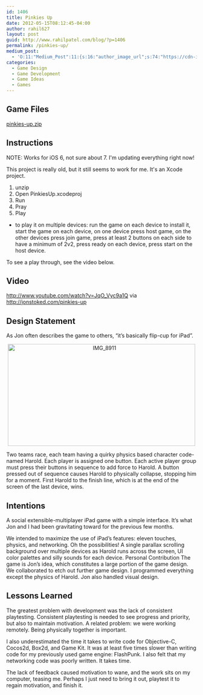 ```yaml
---
id: 1406
title: Pinkies Up
date: 2012-05-15T08:12:45-04:00
author: rahil627
layout: post
guid: http://www.rahilpatel.com/blog/?p=1406
permalink: /pinkies-up/
medium_post:
  - 'O:11:"Medium_Post":11:{s:16:"author_image_url";s:74:"https://cdn-images-1.medium.com/fit/c/200/200/1*dmbNkD5D-u45r44go_cf0g.png";s:10:"author_url";s:28:"https://medium.com/@rahil627";s:11:"byline_name";N;s:12:"byline_email";N;s:10:"cross_link";s:2:"no";s:2:"id";s:12:"d27aae075692";s:21:"follower_notification";s:3:"yes";s:7:"license";s:19:"all-rights-reserved";s:14:"publication_id";s:2:"-1";s:6:"status";s:6:"public";s:3:"url";s:52:"https://medium.com/@rahil627/pinkies-up-d27aae075692";}'
categories:
  - Game Design
  - Game Development
  - Game Ideas
  - Games
---
```

<h2>Game Files</h2>
<a href="http://www.rahilpatel.com/blog/wp-content/uploads/2012/05/pinkies-up.zip">pinkies-up.zip</a>

<h2>Instructions</h2>
NOTE: Works for iOS 6, not sure about 7. I'm updating everything right now!

This project is really old, but it still seems to work for me. It's an Xcode project.
1. unzip
2. Open PinkiesUp.xcodeproj
3. Run
4. Pray
5. Play
- to play it on multiple devices: run the game on each device to install it, start the game on each device, on one device press host game, on the other devices press join game, press at least 2 buttons on each side to have a minimum of 2v2, press ready on each device, press start on the host device.

To see a play through, see the video below.

<h2>Video</h2>
<a href="http://www.youtube.com/watch?v=JqO_Vyc9a1Q">http://www.youtube.com/watch?v=JqO_Vyc9a1Q</a> via <a href="http://jonstoked.com/pinkies-up">http://jonstoked.com/pinkies-up</a>

<h2>Design Statement</h2>
As Jon often describes the game to others, “it’s basically flip-cup for iPad”.
<p style="text-align: center;"><a href="http://www.rahilpatel.com/blog/wp-content/uploads/2012/05/IMG_8911.jpg"><img class=" wp-image-1411 aligncenter" src="http://www.rahilpatel.com/blog/wp-content/uploads/2012/05/IMG_8911-1024x557.jpg" alt="IMG_8911" width="496" height="270" /></a></p>
Two teams race, each team having a quirky physics based character code-named Harold. Each player is assigned one button. Each active player group must press their buttons in sequence to add force to Harold. A button pressed out of sequence causes Harold to physically collapse, stopping him for a moment. First Harold to the finish line, which is at the end of the screen of the last device, wins.

<h2>Intentions</h2>
A social extensible-multiplayer iPad game with a simple interface. It’s what Jon and I had been gravitating toward for the previous few months.

We intended to maximize the use of iPad’s features: eleven touches, physics, and networking. Oh the possibilities! A single parallax scrolling background over multiple devices as Harold runs across the screen, UI color palettes and silly sounds for each device.
Personal Contribution
The game is Jon’s idea, which constitutes a large portion of the game design. We collaborated to etch out further game design. I programmed everything except the physics of Harold. Jon also handled visual design.

<h2>Lessons Learned</h2>
The greatest problem with development was the lack of consistent playtesting. Consistent playtesting is needed to see progress and priority, but also to maintain motivation. A related problem: we were working remotely. Being physically together is important.

I also underestimated the time it takes to write code for Objective-C, Cocos2d, Box2d, and Game Kit. It was at least five times slower than writing code for my previously used game engine: FlashPunk. I also felt that my networking code was poorly written. It takes time.

The lack of feedback caused motivation to wane, and the work sits on my computer, teasing me. Perhaps I just need to bring it out, playtest it to regain motivation, and finish it.